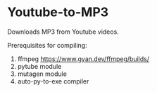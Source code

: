 # Youtube-to-MP3
Downloads MP3 from Youtube videos.

Prerequisites for compiling:
  1. ffmpeg https://www.gyan.dev/ffmpeg/builds/
  2. pytube module
  3. mutagen module
  4. auto-py-to-exe compiler

